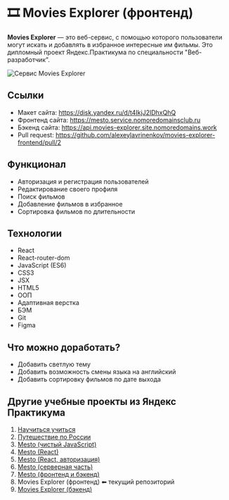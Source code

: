# 🎞️ Movies Explorer (фронтенд)
**Movies Explorer** — это веб-сервис, с помощью которого пользователи могут искать и добавлять в избранное интересные им фильмы. Это дипломный проект Яндекс.Практикума по специальности "Веб-разработчик".

![Сервис Movies Explorer](https://user-images.githubusercontent.com/100028583/220186543-8d8f2041-47a3-4f82-adc0-31066b84f7ed.png)

## Ссылки
* Макет сайта: https://disk.yandex.ru/d/t4IkjJ2IDhxQhQ
* Фронтенд сайта: https://mesto.service.nomoredomainsclub.ru
* Бэкенд сайта: https://api.movies-explorer.site.nomoredomains.work
* Pull request: https://github.com/alexeylavrinenkov/movies-explorer-frontend/pull/2


## Функционал
* Авторизация и регистрация пользователей
* Редактирование своего профиля
* Поиск фильмов
* Добавление фильмов в избранное
* Сортировка фильмов по длительности

## Технологии
* React
* React-router-dom
* JavaScript (ES6)
* CSS3
* JSX
* HTML5
* ООП
* Адаптивная верстка
* БЭМ
* Git
* Figma

## Что можно доработать?
* Добавить светлую тему
* Добавить возможность смены языка на английский
* Добавить сортировку фильмов по дате выхода

## Другие учебные проекты из Яндекс Практикума
1. [Научиться учиться](https://github.com/alexeylavrinenkov/how-to-learn)
2. [Путешествие по России](https://github.com/alexeylavrinenkov/russian-travel)
3. [Mesto (чистый JavaScript)](https://github.com/alexeylavrinenkov/mesto)
4. [Mesto (React)](https://github.com/alexeylavrinenkov/mesto-react)
5. [Mesto (React, авторизация)](https://github.com/alexeylavrinenkov/react-mesto-auth)
6. [Mesto (серверная часть)](https://github.com/alexeylavrinenkov/express-mesto-gha)
7. [Mesto (фронтенд и бэкенд)](https://github.com/alexeylavrinenkov/react-mesto-api-full)
8. Movies Explorer (фронтенд) ⬅ текущий репозиторий
9. [Movies Explorer (бэкенд)](https://github.com/alexeylavrinenkov/movies-explorer-api)
